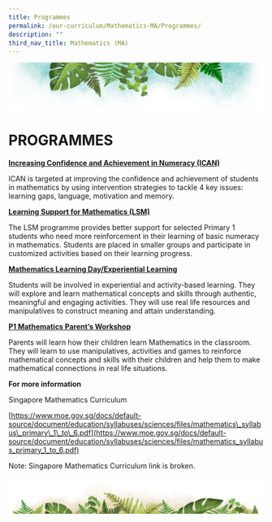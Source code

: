 ```yaml
---
title: Programmes
permalink: /our-curriculum/Mathematics-MA/Programmes/
description: ""
third_nav_title: Mathematics (MA)
---
```

![](/images/Banner.png)


# PROGRAMMES



<u><b> Increasing Confidence and Achievement in Numeracy (ICAN) </b></u>

ICAN is targeted at improving the confidence and achievement of students in mathematics by using intervention strategies to tackle 4 key issues: learning gaps, language, motivation and memory.


<u><b> Learning Support for Mathematics (LSM) </b></u>

The LSM programme provides better support for selected Primary 1 students who need more reinforcement in their learning of basic numeracy in mathematics. Students are placed in smaller groups and participate in customized activities based on their learning progress.


<u><b> Mathematics Learning Day/Experiential Learning </b></u>

Students will be involved in experiential and activity-based learning. They will explore and learn mathematical concepts and skills through authentic, meaningful and engaging activities. They will use real life resources and manipulatives to construct meaning and attain understanding.


<u><b> P1 Mathematics Parent’s Workshop </b></u>

Parents will learn how their children learn Mathematics in the classroom. They will learn to use manipulatives, activities and games to reinforce mathematical concepts and skills with their children and help them to make mathematical connections in real life situations.

<b>For more information</b>

Singapore Mathematics Curriculum

[https://www.moe.gov.sg/docs/default-source/document/education/syllabuses/sciences/files/mathematics\_syllabus\_primary\_1\_to\_6.pdf](https://www.moe.gov.sg/docs/default-source/document/education/syllabuses/sciences/files/mathematics_syllabus_primary_1_to_6.pdf)

Note: Singapore Mathematics Curriculum link is broken.

![](/images/bg-bottom.png)